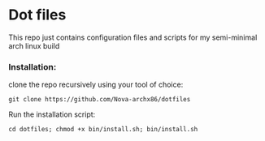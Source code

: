 # Dot files
This repo just contains configuration files and scripts for my semi-minimal arch linux build

### Installation:
clone the repo recursively using your tool of choice:

    git clone https://github.com/Nova-archx86/dotfiles

Run the installation script:

    cd dotfiles; chmod +x bin/install.sh; bin/install.sh
